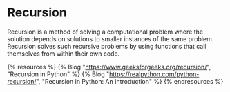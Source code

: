 # Recursion

Recursion is a method of solving a computational problem where the solution depends on solutions to smaller instances of the same problem. Recursion solves such recursive problems by using functions that call themselves from within their own code.

{% resources %}
  {% Blog "https://www.geeksforgeeks.org/recursion/", "Recursion in Python" %}
  {% Blog "https://realpython.com/python-recursion/", "Recursion in Python: An Introduction" %}
{% endresources %}


